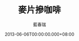 ---
issue: 22
title: 麥片摻咖啡
author: 藍春瑞
date: 2013-06-06T00:00:00.000+08:00
topic: 懷想
difficulty: 3
wikidata: Q98095356
wikidata_link: https://www.wikidata.org/wiki/Q98095356
---